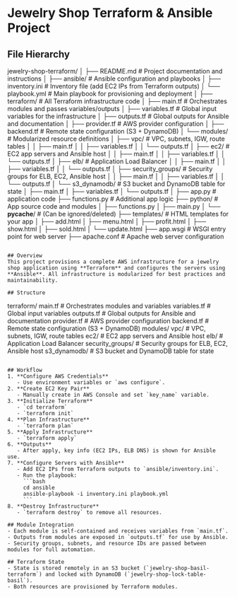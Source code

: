 # Jewelry Shop Terraform & Ansible Project


## File Hierarchy
jewelry-shop-terraform/
│
├── README.md                # Project documentation and instructions
│
├── ansible/                 # Ansible configuration and playbooks
│   ├── inventory.ini        # Inventory file (add EC2 IPs from Terraform outputs)
│   └── playbook.yml         # Main playbook for provisioning and deployment
│
├── terraform/               # All Terraform infrastructure code
│   ├── main.tf              # Orchestrates modules and passes variables/outputs
│   ├── variables.tf         # Global input variables for the infrastructure
│   ├── outputs.tf           # Global outputs for Ansible and documentation
│   ├── provider.tf          # AWS provider configuration
│   ├── backend.tf           # Remote state configuration (S3 + DynamoDB)
│   └── modules/             # Modularized resource definitions
│       ├── vpc/             # VPC, subnets, IGW, route tables
│       │   ├── main.tf
│       │   ├── variables.tf
│       │   └── outputs.tf
│       ├── ec2/             # EC2 app servers and Ansible host
│       │   ├── main.tf
│       │   ├── variables.tf
│       │   └── outputs.tf
│       ├── elb/             # Application Load Balancer
│       │   ├── main.tf
│       │   ├── variables.tf
│       │   └── outputs.tf
│       ├── security_groups/ # Security groups for ELB, EC2, Ansible host
│       │   ├── main.tf
│       │   ├── variables.tf
│       │   └── outputs.tf
│       └── s3_dynamodb/     # S3 bucket and DynamoDB table for state
│           ├── main.tf
│           ├── variables.tf
│           └── outputs.tf
│
├── app.py                   # application code
├── functions.py             # Additional app logic
├── python/                  # App source code and modules
│   ├── functions.py
│   ├── main.py
│   └── __pycache__/         # (Can be ignored/deleted)
├── templates/               # HTML templates for your app
│   ├── add.html
│   ├── menu.html
│   ├── profit.html
│   ├── show.html
│   ├── sold.html
│   └── update.html
├── app.wsgi                 # WSGI entry point for web server
├── apache.conf              # Apache web server configuration
```

## Overview
This project provisions a complete AWS infrastructure for a jewelry shop application using **Terraform** and configures the servers using **Ansible**. All infrastructure is modularized for best practices and maintainability.

## Structure
```
terraform/
  main.tf            # Orchestrates modules and variables
  variables.tf       # Global input variables
  outputs.tf         # Global outputs for Ansible and documentation
  provider.tf        # AWS provider configuration
  backend.tf         # Remote state configuration (S3 + DynamoDB)
  modules/
    vpc/             # VPC, subnets, IGW, route tables
    ec2/             # EC2 app servers and Ansible host
    elb/             # Application Load Balancer
    security_groups/ # Security groups for ELB, EC2, Ansible host
    s3_dynamodb/     # S3 bucket and DynamoDB table for state
```

## Workflow
1. **Configure AWS Credentials**
   - Use environment variables or `aws configure`.
2. **Create EC2 Key Pair**
   - Manually create in AWS Console and set `key_name` variable.
3. **Initialize Terraform**
   - `cd terraform`
   - `terraform init`
4. **Plan Infrastructure**
   - `terraform plan`
5. **Apply Infrastructure**
   - `terraform apply`
6. **Outputs**
   - After apply, key info (EC2 IPs, ELB DNS) is shown for Ansible use.
7. **Configure Servers with Ansible**
   - Add EC2 IPs from Terraform outputs to `ansible/inventory.ini`.
   - Run the playbook:
     ```bash
     cd ansible
     ansible-playbook -i inventory.ini playbook.yml
     ```
8. **Destroy Infrastructure**
   - `terraform destroy` to remove all resources.

## Module Integration
- Each module is self-contained and receives variables from `main.tf`.
- Outputs from modules are exposed in `outputs.tf` for use by Ansible.
- Security groups, subnets, and resource IDs are passed between modules for full automation.

## Terraform State
- State is stored remotely in an S3 bucket (`jewelry-shop-basil-terraform`) and locked with DynamoDB (`jewelry-shop-lock-table-basil`).
- Both resources are provisioned by Terraform modules.
